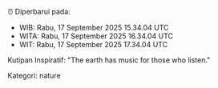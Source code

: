 ⏰ Diperbarui pada:
- WIB: Rabu, 17 September 2025 15.34.04 UTC
- WITA: Rabu, 17 September 2025 16.34.04 UTC
- WIT: Rabu, 17 September 2025 17.34.04 UTC

Kutipan Inspiratif:
"The earth has music for those who listen."


Kategori: nature

